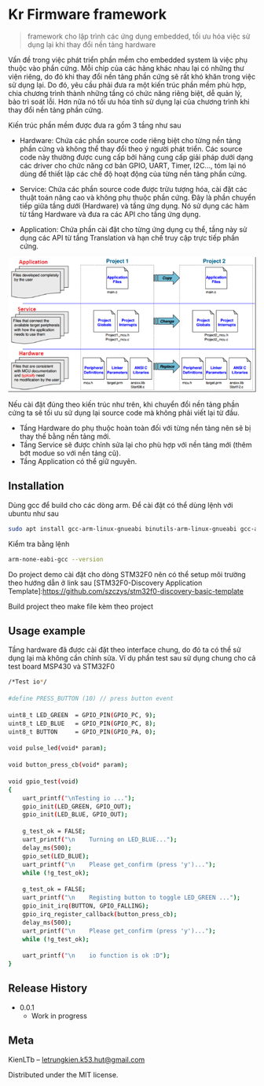 # Kr Firmware framework
> framework cho lập trình các ứng dụng embedded, tối ưu hóa việc sử dụng lại khi thay đổi nền tảng hardware

Vấn đề trong việc phát triển phần mềm cho embedded system là việc phụ thuộc vào phần cứng. Mỗi chip của các hãng khác nhau lại có những thư viện riêng, do đó khi thay đổi nền tảng phần cứng  sẽ rất khó khăn trong việc sử dụng lại. Do đó, yêu cầu phải đưa ra một kiến trúc phần mềm phù hợp, chia chương trình thành những tầng có chức năng riêng biệt, dễ quản lý, bảo trì soát lỗi. Hơn nữa nó tối ưu hóa tính sử dụng lại của chương trình khi thay đổi nền tảng phần cứng.

Kiến trúc phần mềm được đưa ra gồm 3 tầng như sau

* Hardware: Chứa các phần source code riêng biệt cho từng nền tảng phần cứng và không thể thay đổi theo ý người phát triển. Các source code này thường được cung cấp bởi hãng cung cấp giải pháp dưới dạng các driver cho chức năng cơ bản GPIO, UART, Timer, I2C..., tóm lại  nó dùng để thiết lập các chế độ hoạt động của từng nền tảng phần cứng.

* Service: Chứa các phần source code được trừu tượng hóa, cài đặt các thuật toán nâng cao và không phụ thuộc phần cứng. Đây là phần chuyển tiếp giữa tầng dưới (Hardware) và tầng ứng dụng. Nó sử dụng các hàm từ tầng Hardware và đưa ra các API cho tầng ứng dụng.

* Application:  Chứa phần cài đặt cho từng ứng dụng cụ thể, tầng này sử dụng các API từ tầng Translation và hạn chế truy cập trực tiếp phần cứng.

![](doc/firmware_architecture.png)

Nếu cài đặt đúng theo kiến trúc như trên, khi chuyển đổi nền tảng phần cứng ta sẽ tối ưu sử dụng lại source code mà không phải viết lại từ đầu.
* Tầng Hardware do phụ thuộc hoàn toàn đối với từng nền tảng nên sẽ bị thay thế bằng nền tảng mới.
* Tầng  Service sẽ được chỉnh sửa lại cho phù hợp với nền tảng mới (thêm bớt modue so với nền tảng cũ).
* Tầng Application có thể giữ nguyên.

## Installation

Dùng gcc để build cho các dòng arm. Để cài đặt có thể dùng lệnh với ubuntu như sau

```sh
sudo apt install gcc-arm-linux-gnueabi binutils-arm-linux-gnueabi gcc-arm-none-eabi-source
```
Kiểm tra bằng lệnh

```sh
arm-none-eabi-gcc --version
```

Do project demo cài đặt cho dòng STM32F0 nên có thể setup môi trường theo hướng dẫn ở link sau
[STM32F0-Discovery Application Template]:https://github.com/szczys/stm32f0-discovery-basic-template

Build project theo make file kèm theo project

## Usage example

Tầng hardware đã được cài đặt theo interface chung, do đó ta có thể sử dụng lại mà không cần  chỉnh sửa. Ví dụ phần test sau sử dụng chung cho cả test board MSP430 và STM32F0

```sh
/*Test io*/

#define PRESS_BUTTON (10) // press button event

uint8_t LED_GREEN  = GPIO_PIN(GPIO_PC, 9);
uint8_t LED_BLUE   = GPIO_PIN(GPIO_PC, 8);
uint8_t BUTTON     = GPIO_PIN(GPIO_PA, 0);

void pulse_led(void* param);

void button_press_cb(void* param);

void gpio_test(void)
{
    uart_printf("\nTesting io ...");
    gpio_init(LED_GREEN, GPIO_OUT);
    gpio_init(LED_BLUE, GPIO_OUT);

    g_test_ok = FALSE;
    uart_printf("\n    Turning on LED_BLUE...");
    delay_ms(500);
    gpio_set(LED_BLUE);
    uart_printf("\n    Please get_confirm (press 'y')...");
    while (!g_test_ok);

    g_test_ok = FALSE;
    uart_printf("\n    Registing button to toggle LED_GREEN ...");
    gpio_init_irq(BUTTON, GPIO_FALLING);
    gpio_irq_register_callback(button_press_cb);
    delay_ms(500);
    uart_printf("\n    Please get_confirm (press 'y')...");
    while (!g_test_ok);

    uart_printf("\n    io function is ok :D");
}
```
## Release History
* 0.0.1
    * Work in progress

## Meta

KienLTb – letrungkien.k53.hut@gmail.com

Distributed under the MIT license.
